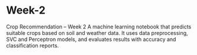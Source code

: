 # Week-2
Crop Recommendation – Week 2  A machine learning notebook that predicts suitable crops based on soil and weather data. It uses data preprocessing, SVC and Perceptron models, and evaluates results with accuracy and classification reports.
